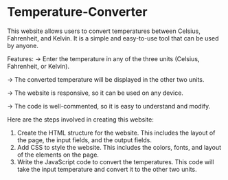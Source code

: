# Temperature-Converter
This website allows users to convert temperatures between Celsius, Fahrenheit, and Kelvin. It is a simple and easy-to-use tool that can be used by anyone.

Features:
-> Enter the temperature in any of the three units (Celsius, Fahrenheit, or Kelvin).

-> The converted temperature will be displayed in the other two units.

-> The website is responsive, so it can be used on any device.

-> The code is well-commented, so it is easy to understand and modify.

Here are the steps involved in creating this website:

1. Create the HTML structure for the website. This includes the layout of the page, the input fields, and the output fields.
2. Add CSS to style the website. This includes the colors, fonts, and layout of the elements on the page.
3. Write the JavaScript code to convert the temperatures. This code will take the input temperature and convert it to the other two units.
